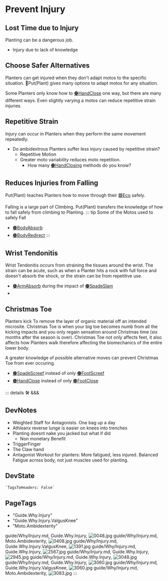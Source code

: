 # Prevent Injury

## Lost Time due to Injury

Planting can be a dangerous job.

- Injury due to lack of knowledge

## Choose Safer Alternatives

Planters can get injured when they don't adapt motos to the specific situation. 🔷<beta>Put(<eko>Plant</eko>)</beta> gives many options to adapt motos for any situation.

Some Planters only know how to [🟠<moto>HandClose</moto>](/encyclopedia/Moto/HandMoto/HandClose) one way, but there are many different ways. Even slightly varying a motos can reduce repetitive strain injuries.

## Repetitive Strain

Injury can occur in Planters when they perform the same movement repeatedly.

- Do ambidextrous Planters suffer less injury caused by repetitive strain?
    - Repetitive Motion
    - Greater moto variability reduces moto repetition.
        - How many [🟠<moto>HandClosing</moto>](/encyclopedia/Moto/HandMoto/HandClose)  methods do you know?

## Reduces Injuries from Falling

Put(Plant) teaches Planters how to move through their [🟩<eko>Eco</eko>](/encyclopedia/eko/EcoOverview) safely.

Falling is a large part of Climbing. Put(Plant) transfers the knowledge of how to fall safely from climbing to Planting.
::: tip Some of the Motos used to safely Fall

- [🟠<moto>BodyAbsorb</moto>](/encyclopedia/Moto/BodyMoto/BodyAbsorb)
- [🟠<moto>BodyRedirect</moto>](/encyclopedia/Moto/BodyMoto/BodyRedirect)
:::

## Wrist Tendonitis

Wrist Tendonitis occurs from straining the tissues around the wrist. The strain can be acute, such as when a Planter hits a rock with full force and doesn't absorb the shock, or the strain can be from repetitive use.

- [🟠<moto>ArmAbsorb</moto>](/encyclopedia/Moto/ArmMoto/ArmAbsorb) during the impact of [🟠<moto>SpadeSlam</moto>](/encyclopedia/Moto/ToolMoto/Spade/SpadeSlam)
-

## Christmas Toe

Planters kick To remove the layer of organic material off an intended microsite. Christmas Toe is when your big toe becomes numb from all the kicking impacts and you only regain sensation around Christmas time (six months after the season is over). Christmas Toe not only affects feet, it also affects how Planters walk therefore affecting the biomechanics of the entire lower body.

A greater knowledge of possible alternative moves can prevent Christmas Toe from ever occuring.

- [🟠<moto>SpadeScreef</moto>](/encyclopedia/ToolMoto/SpadeMoto/SpadeScreef) instead of only [🟠<moto>FootScreef</moto>](/encyclopedia/Moto/FootMoto/FootScreef)
- [🟠<moto>HandClose</moto>](/encyclopedia/Moto/HandMoto/HandClose) instead of only [🟠<moto>FootClose</moto>](/encyclopedia/Moto/FootMoto/FootClose)

::: details 🛠 <dev>&&&</dev>

## DevNotes

- Weighted Staff for Antagonists. One bag up a day
- Athleanx  reverse lunge is easier on knees into trenches
- Planting doesnt nake you jacked but what if did
    - Non monetary Benefit
- TriggerFinger
- The Claw hand
- Antagonist Workout for planters: More fatigued, less injured. Balanced Fatigue across body, not just muscles used for planting.

## DevState

```py
`TagsToHeaders: False`
```

<h2>PageTags</h2>

- "Guide.Why.Injury"
- "Guide.Why.Injury.ValgusKnee"
- "Moto.Ambidexterity"

guide/Why/Injury.md, <dev>Guide.Why.Injury</dev>, ![0048.jpg](/PaperPhoto/0048.jpg)
guide/Why/Injury.md, <dev>Moto.Ambidexterity</dev>, ![0408.jpg](/PaperPhoto/0408.jpg)
guide/Why/Injury.md, <dev>Guide.Why.Injury.ValgusKnee</dev>, ![1391.jpg](/PaperPhoto/1391.jpg)
guide/Why/Injury.md, <dev>Guide.Why.Injury</dev>, ![2567.jpg](/PaperPhoto/2567.jpg)
guide/Why/Injury.md, <dev>Guide.Why.Injury</dev>, ![2945.jpg](/PaperPhoto/2945.jpg)
guide/Why/Injury.md, <dev>Guide.Why.Injury</dev>, ![3048.jpg](/PaperPhoto/3048.jpg)
guide/Why/Injury.md, <dev>Guide.Why.Injury</dev>, ![3060.jpg](/PaperPhoto/3060.jpg)
guide/Why/Injury.md, <dev>Guide.Why.Injury.ValgusKnee</dev>, ![3060.jpg](/PaperPhoto/3060.jpg)
guide/Why/Injury.md, <dev>Moto.Ambidexterity</dev>, ![3083.jpg](/PaperPhoto/3083.jpg)
:::
